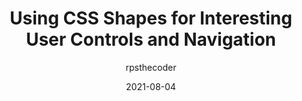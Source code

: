 ---
author: rpsthecoder
date: 2021-08-04
publisher: css
tags:
  - css
target_url: https://css-tricks.com/using-css-shapes-for-interesting-user-controls-and-navigation/
title: Using CSS Shapes for Interesting User Controls and Navigation
---